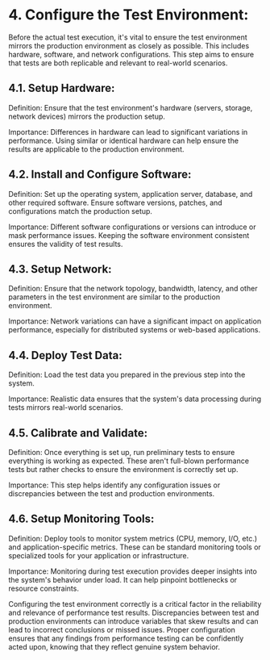 # 4. Configure the Test Environment:

Before the actual test execution, it's vital to ensure the test environment mirrors the production environment as closely as possible. This includes hardware, software, and network configurations. This step aims to ensure that tests are both replicable and relevant to real-world scenarios.

## 4.1. Setup Hardware:

Definition: Ensure that the test environment's hardware (servers, storage, network devices) mirrors the production setup.

Importance: Differences in hardware can lead to significant variations in performance. Using similar or identical hardware can help ensure the results are applicable to the production environment.

## 4.2. Install and Configure Software:

Definition: Set up the operating system, application server, database, and other required software. Ensure software versions, patches, and configurations match the production setup.

Importance: Different software configurations or versions can introduce or mask performance issues. Keeping the software environment consistent ensures the validity of test results.

## 4.3. Setup Network:

Definition: Ensure that the network topology, bandwidth, latency, and other parameters in the test environment are similar to the production environment.

Importance: Network variations can have a significant impact on application performance, especially for distributed systems or web-based applications.

## 4.4. Deploy Test Data:

Definition: Load the test data you prepared in the previous step into the system.

Importance: Realistic data ensures that the system's data processing during tests mirrors real-world scenarios.

## 4.5. Calibrate and Validate:

Definition: Once everything is set up, run preliminary tests to ensure everything is working as expected. These aren't full-blown performance tests but rather checks to ensure the environment is correctly set up.

Importance: This step helps identify any configuration issues or discrepancies between the test and production environments.

## 4.6. Setup Monitoring Tools:

Definition: Deploy tools to monitor system metrics (CPU, memory, I/O, etc.) and application-specific metrics. These can be standard monitoring tools or specialized tools for your application or infrastructure.

Importance: Monitoring during test execution provides deeper insights into the system's behavior under load. It can help pinpoint bottlenecks or resource constraints.

Configuring the test environment correctly is a critical factor in the reliability and relevance of performance test results. Discrepancies between test and production environments can introduce variables that skew results and can lead to incorrect conclusions or missed issues. Proper configuration ensures that any findings from performance testing can be confidently acted upon, knowing that they reflect genuine system behavior.